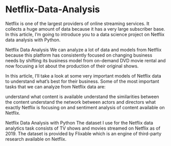 # Netflix-Data-Analysis

Netflix is one of the largest providers of online streaming services. It collects a huge amount of data because it has a very large subscriber base. In this article, I’m going to introduce you to a data science project on Netflix data analysis with Python.

Netflix Data Analysis
We can analyze a lot of data and models from Netflix because this platform has consistently focused on changing business needs by shifting its business model from on-demand DVD movie rental and now focusing a lot about the production of their original shows.

In this article, I’ll take a look at some very important models of Netflix data to understand what’s best for their business. Some of the most important tasks that we can analyze from Netflix data are:

understand what content is available
understand the similarities between the content
understand the network between actors and directors
what exactly Netflix is focusing on
and sentiment analysis of content available on Netflix.


Netflix Data Analysis with Python
The dataset I use for the Netflix data analytics task consists of TV shows and movies streamed on Netflix as of 2019. The dataset is provided by Flixable which is an engine of third-party research available on Netflix.
